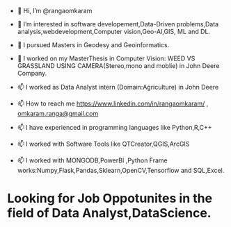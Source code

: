 - 👋 Hi, I’m @rangaomkaram
- 👀 I’m interested in software developement,Data-Driven problems,Data analysis,webdevelopment,Computer vision,Geo-AI,GIS, ML and DL.
- 🌱 I  pursued Masters in Geodesy and Geoinformatics.
- 💞️ I worked on my  MasterThesis in Computer Vision: WEED VS GRASSLAND USING CAMERA(Stereo,mono and moblie) in John Deere Company.
- 📫 I worked as Data Analyst intern (Domain:Agriculture) in John Deere
- 📫 How to reach me https://www.linkedin.com/in/rangaomkaram/ , omkaram.ranga@gmail.com

- 📫 I have experienced in programming languages like Python,R,C++
- 📫 I worked with Software Tools like QTCreator,QGIS,ArcGIS
- 📫 I worked  with  MONGODB,PowerBI ,Python Frame works:Numpy,Flask,Pandas,Sklearn,OpenCV,Tensorflow and SQL,Excel.
# Looking for Job Oppotunites in the field of Data Analyst,DataScience.
<!---
rangaomkaram/rangaomkaram is a ✨ special ✨ repository because its `README.md` (this file) appears on your GitHub profile.
You can click the Preview link to take a look at your changes.
--->

